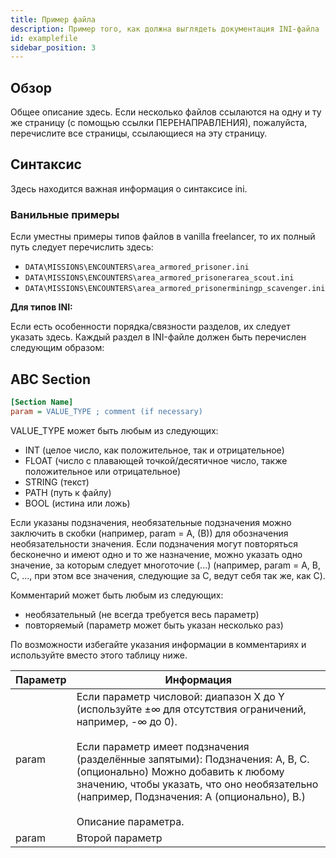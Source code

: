```yaml
---
title: Пример файла
description: Пример того, как должна выглядеть документация INI-файла
id: examplefile
sidebar_position: 3
---
```


## Обзор

Общее описание здесь. Если несколько файлов ссылаются на одну и ту же страницу (с помощью ссылки ПЕРЕНАПРАВЛЕНИЯ), пожалуйста, перечислите все страницы, ссылающиеся на эту страницу.

## Синтаксис

Здесь находится важная информация о синтаксисе ini.

### Ванильные примеры

Если уместны примеры типов файлов в vanilla freelancer, то их полный путь следует перечислить здесь:

- `DATA\MISSIONS\ENCOUNTERS\area_armored_prisoner.ini`
- `DATA\MISSIONS\ENCOUNTERS\area_armored_prisonerarea_scout.ini`
- `DATA\MISSIONS\ENCOUNTERS\area_armored_prisonerminingp_scavenger.ini`

**Для типов INI:**

Если есть особенности порядка/связности разделов, их следует указать здесь. Каждый раздел в INI-файле должен быть перечислен следующим образом:

## ABC Section

```ini
[Section Name]
param = VALUE_TYPE ; comment (if necessary)
```

VALUE_TYPE может быть любым из следующих:

- INT (целое число, как положительное, так и отрицательное)
- FLOAT (число с плавающей точкой/десятичное число, также положительное или отрицательное)
- STRING (текст)
- PATH (путь к файлу)
- BOOL (истина или ложь)

Если указаны подзначения, необязательные подзначения можно заключить в скобки (например, param = A, (B)) для обозначения необязательности значения. Если подзначения могут повторяться бесконечно и имеют одно и то же назначение, можно указать одно значение, за которым следует многоточие (...) (например, param = A, B, C, ..., при этом все значения, следующие за C, ведут себя так же, как C).

Комментарий может быть любым из следующих:

- необязательный (не всегда требуется весь параметр)
- повторяемый (параметр может быть указан несколько раз)

По возможности избегайте указания информации в комментариях и используйте вместо этого таблицу ниже.

| Параметр | Информация                                                                                                                                                                                                                                                                                                                                                    |
| -------- | ------------------------------------------------------------------------------------------------------------------------------------------------------------------------------------------------------------------------------------------------------------------------------------------------------------------------------------------------------------- |
| param    | Если параметр числовой: диапазон X до Y (используйте ±∞ для отсутствия ограничений, например, -∞ до 0).<br/><br/>Если параметр имеет подзначения (разделённые запятыми): Подзначения: A, B, C. (опционально) Можно добавить к любому значению, чтобы указать, что оно необязательно (например, Подзначения: A (опционально), B.)<br/><br/>Описание параметра. |
| param    | Второй параметр                                                                                                                                                                                                                                                                                                                                               |
